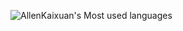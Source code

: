 
![AllenKaixuan's Most used languages](https://github-readme-stats.vercel.app/api/top-langs/?username=AllenKaixuan&layout=compact&hide_border=true&langs_count=10)
